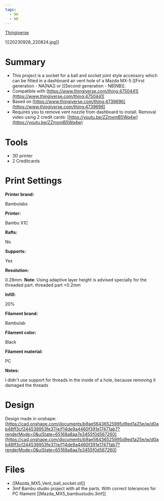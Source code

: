```yaml
---
tags:
  - NA
  - NB
---
```

[Thingiverse](https://www.thingiverse.com/thing:6241198)

![[20230928_220824.jpg]]
# Summary

- This project is a socket for a ball and socket joint style accessory which can be fitted in a dashboard air vent hole of a Mazda MX-5 [[First generation - NA|NA]] or [[Second generation - NB|NB]].
- Compatible with [https://www.thingiverse.com/thing:4750441](https://www.thingiverse.com/thing:4750441)
- Based on [https://www.thingiverse.com/thing:4739696](https://www.thingiverse.com/thing:4739696)
- Requires you to remove vent nozzle from dashboard to install. Removal video using 2 credit cards: [https://youtu.be/ZZmxmB5Wq4w](https://youtu.be/ZZmxmB5Wq4w)


# Tools

- 3D printer
- 2 Creditcards

# Print Settings

**Printer brand:**

Bambulabs

**Printer:**

Bambu X1C

**Rafts:**

No

**Supports:**

Yes

**Resolution:**

0.28mm. **Note**: Using adaptive layer height is advised specially for the threaded part. threaded part <0.2mm

**Infill:**

20%

**Filament brand:**

Bambulab

**Filament color:**

Black

**Filament material:**

PC

**Notes:**

I didn't use support for threads in the inside of a hole, because removing it damaged the threads


# Design

Design made in onshape:  
[https://cad.onshape.com/documents/b9ae56436525995d9ed1a25e/w/d0ab48ff3cf244539953fe37/e/f14de9a4460f391e17471ab7?renderMode=0&uiState=65168a8aa7e3455f0d567260](https://cad.onshape.com/documents/b9ae56436525995d9ed1a25e/w/d0ab48ff3cf244539953fe37/e/f14de9a4460f391e17471ab7?renderMode=0&uiState=65168a8aa7e3455f0d567260)


# Files
- [[Mazda_MX5_Vent_ball_socket.stl]]
- 3mf Bambu studio project with all the parts. With correct tolerances for PC filament [[Mazda_MX5_bambustudio.3mf]]